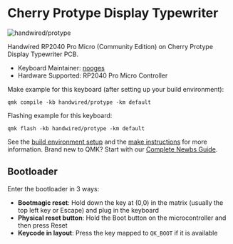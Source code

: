 # Cherry Protype Display Typewriter

![handwired/protype](https://i.imgur.com/hcFikid.jpeg)

Handwired RP2040 Pro Micro (Community Edition) on Cherry Protype Display Typewriter PCB.

* Keyboard Maintainer: [nooges](https://github.com/nooges)
* Hardware Supported: RP2040 Pro Micro Controller

Make example for this keyboard (after setting up your build environment):

    qmk compile -kb handwired/protype -km default

Flashing example for this keyboard:

    qmk flash -kb handwired/protype -km default

See the [build environment setup](https://docs.qmk.fm/#/getting_started_build_tools) and the [make instructions](https://docs.qmk.fm/#/getting_started_make_guide) for more information. Brand new to QMK? Start with our [Complete Newbs Guide](https://docs.qmk.fm/#/newbs).

## Bootloader

Enter the bootloader in 3 ways:

* **Bootmagic reset**: Hold down the key at (0,0) in the matrix (usually the top left key or Escape) and plug in the keyboard
* **Physical reset button**: Hold the Boot button on the microcontroller and then press Reset
* **Keycode in layout**: Press the key mapped to `QK_BOOT` if it is available
